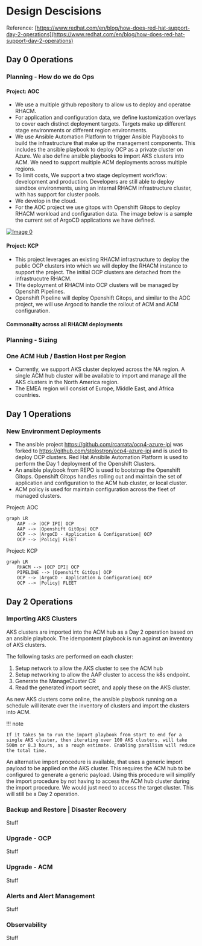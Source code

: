 # Design Descisions

Reference: [https://www.redhat.com/en/blog/how-does-red-hat-support-day-2-operations](https://www.redhat.com/en/blog/how-does-red-hat-support-day-2-operations)

## Day 0 Operations

### Planning - How do we do Ops

#### Project: AOC

- We use a multiple github repository to allow us to deploy and operatoe RHACM.
- For application and configuration data, we define kustomization overlays to cover each distinct deployment targets. Targets make up different stage environments or different region environments.
- We use Ansible Automation Platform to trigger Ansible Playbooks to build the infrastructure that make up the management components. This includes the ansible playbook to deploy OCP as a private cluster on Azure. We also define ansible playbooks to import AKS clusters into ACM. We need to support multiple ACM deployments across multiple regions.
- To limit costs, We support a two stage deployment workflow: development and production. Developers are still able to deploy sandbox environments, using an internal RHACM infrastructure cluster, with has support for cluster pools.
- We develop in the cloud.
- For the AOC project we use gitops with Openshift Gitops to deploy RHACM workload and configuration data. The image below is a sample the current set of ArgoCD applications we have defined.

[![Image 0](https://cdoan1.github.io/static-site-starter-src/images/acm_24_argocd_applications.png)](./images/acm_24_argocd_applications.png)

#### Project: KCP

- This project leverages an existing RHACM infrastructure to deploy the public OCP clusters into which we will deploy the RHACM instance to support the project. The initial OCP clusters are detached from the infrastrucutre RHACM.
- THe deployment of RHACM into OCP clusters will be managed by Openshift Pipelines.
- Openshift Pipeline will deploy Openshift Gitops, and similar to the AOC project, we will use Argocd to handle the rollout of ACM and ACM configuration.

#### Commonailty across all RHACM deployments

### Planning - Sizing

### One ACM Hub / Bastion Host per Region

- Currently, we support AKS cluster deployed across the NA region. A single ACM hub cluster will be available to import and manage all the AKS clusters in the North America region.
- The EMEA region will consist of Europe, Middle East, and Africa countries.

## Day 1 Operations

### New Environment Deployments

- The ansible project https://github.com/rcarrata/ocp4-azure-ipi was forked to https://github.com/stolostron/ocp4-azure-ipi and is used to deploy OCP clusters. Red Hat Ansibile Automation Platform is used to perform the Day 1 deployment of the Openshift Clusters.
- An ansible playbook from REPO is used to bootstrap the Openshift Gitops. Openshift Gitops handles rolling out and maintain the set of application and configuration to the ACM hub cluster, or local cluster.
- ACM policy is used for maintain configuration across the fleet of managed clusters.

Project: AOC

```mermaid
graph LR
    AAP --> |OCP IPI| OCP
    AAP --> |Openshift GitOps| OCP
    OCP --> |ArgoCD - Application & Configuration| OCP
    OCP --> |Policy| FLEET
```

Project: KCP
```mermaid
graph LR
    RHACM --> |OCP IPI| OCP
    PIPELINE --> |Openshift GitOps| OCP
    OCP --> |ArgoCD - Application & Configuration| OCP
    OCP --> |Policy| FLEET
```


## Day 2 Operations

### Importing AKS Clusters

AKS clusters are imported into the ACM hub as a Day 2 operation based on an ansible playbook.
The idempontent playbook is run against an inventory of AKS clusters.

The following tasks are performed on each cluster:

1. Setup network to allow the AKS cluster to see the ACM hub
2. Setup networking to allow the AAP cluster to access the k8s endpoint.
3. Generate the ManageCluster CR
4. Read the generated import secret, and apply these on the AKS cluster.

As new AKS clusters come online, the ansible playbook running on a schedule will iterate over the inventory of clusters and import the clusters into ACM. 

!!! note

    If it takes 5m to run the import playbook from start to end for a single AKS cluster, then iterating over 100 AKS clusters, will take 500m or 8.3 hours, as a rough estimate. Enabling parallism will reduce the total time.


An alternative import procedure is available, that uses a generic import payload to be applied on the AKS cluster. This requires the ACM hub to be configured to generate a generic payload. Using this procedure will simplify the import procedure by not having to access the ACM hub cluster during the import procedure. We would just need to access the target cluster. This will still be a Day 2 operation.


### Backup and Restore | Disaster Recovery

Stuff

### Upgrade - OCP

Stuff

### Upgrade - ACM

Stuff

### Alerts and Alert Management

Stuff

### Observability

Stuff



